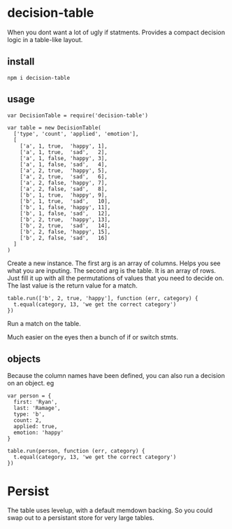 decision-table
===============

When you dont want a lot of ugly if statments. Provides a compact decision logic in a table-like layout.

install
-------

    npm i decision-table 


usage
-----


    var DecisionTable = require('decision-table')
    
    var table = new DecisionTable(
      ['type', 'count', 'applied', 'emotion'],
      [
        ['a', 1, true,  'happy', 1],
        ['a', 1, true,  'sad',   2],
        ['a', 1, false, 'happy', 3],
        ['a', 1, false, 'sad',   4],
        ['a', 2, true,  'happy', 5],
        ['a', 2, true,  'sad',   6],
        ['a', 2, false, 'happy', 7],
        ['a', 2, false, 'sad',   8],
        ['b', 1, true,  'happy', 9],
        ['b', 1, true,  'sad',   10],
        ['b', 1, false, 'happy', 11],
        ['b', 1, false, 'sad',   12],
        ['b', 2, true,  'happy', 13],
        ['b', 2, true,  'sad',   14],
        ['b', 2, false, 'happy', 15],
        ['b', 2, false, 'sad',   16]
      ]
    )

Create a new instance. 
The first arg is an array of columns. Helps you see what you are inputing.
The second arg is the table. It is an array of rows. Just fill it up with all 
the permutations of values that you need to decide on. The last value is the return value
for a match.

    table.run(['b', 2, true, 'happy'], function (err, category) {
      t.equal(category, 13, 'we get the correct category')
    })

Run a match on the table.

Much easier on the eyes then a bunch of if or switch stmts. 


objects
-------

Because the column names have been defined, you can also run a decision on an object. eg

    var person = {
      first: 'Ryan',
      last: 'Ramage',
      type: 'b',
      count: 2,
      applied: true,
      emotion: 'happy'
    }

    table.run(person, function (err, category) {
      t.equal(category, 13, 'we get the correct category')
    })

Persist
=======

The table uses levelup, with a default memdown backing. So you could swap out to a persistant store for 
very large tables.





